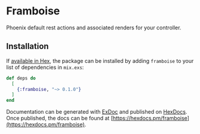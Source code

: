 # Framboise

Phoenix default rest actions and associated renders for your controller.

## Installation

If [available in Hex](https://hex.pm/docs/publish), the package can be installed
by adding `framboise` to your list of dependencies in `mix.exs`:

```elixir
def deps do
  [
    {:framboise, "~> 0.1.0"}
  ]
end
```

Documentation can be generated with [ExDoc](https://github.com/elixir-lang/ex_doc)
and published on [HexDocs](https://hexdocs.pm). Once published, the docs can
be found at [https://hexdocs.pm/framboise](https://hexdocs.pm/framboise).

